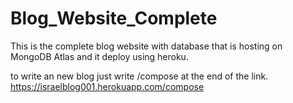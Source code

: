 # Blog_Website_Complete
This is the complete blog website with database that is hosting on MongoDB Atlas and it deploy using heroku.

to write an new blog just write /compose at the end of the link.  https://israelblog001.herokuapp.com/compose
